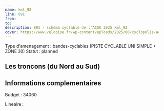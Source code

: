 ```yaml
---
name: kml_92 
line: 891
from: 
to:  
description: 891 - schema cyclable de l'ACSO 2025 kml_92 
cover: https://www.velooise.fr/wp-content/uploads/2025/08/cyclopolis-acso-891.jpg
---
```

Type d'amenagement : bandes-cyclables (PISTE CYCLABLE UNI SIMPLE + ZONE 30)
Statut : planned
## Les troncons (du Nord au Sud)

## Informations complementaires

Budget  : 34060 

Lineaire :

